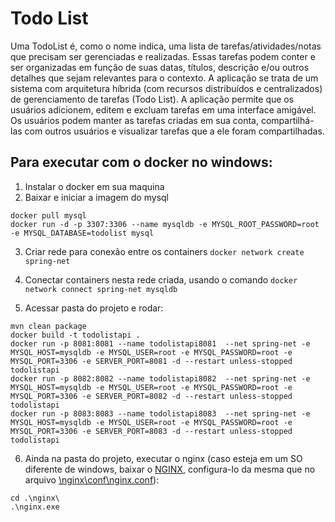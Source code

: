 
# Todo List
Uma TodoList é, como o nome indica, uma lista de tarefas/atividades/notas que precisam ser gerenciadas e realizadas. Essas tarefas podem conter e ser organizadas em função de suas datas, títulos, descrição e/ou outros detalhes que sejam relevantes para o contexto.
A aplicação se trata de um sistema com arquitetura híbrida (com recursos distribuídos e centralizados) de gerenciamento de tarefas (Todo List). A aplicação permite que os usuários adicionem, editem e excluam tarefas em uma interface amigável. Os usuários podem manter as tarefas criadas em sua conta, compartilhá-las com outros usuários e visualizar tarefas que a ele foram compartilhadas.

## Para executar com o docker no windows:

 1. Instalar o docker em sua maquina
 2. Baixar e iniciar a imagem do mysql
```
docker pull mysql
docker run -d -p 3307:3306 --name mysqldb -e MYSQL_ROOT_PASSWORD=root -e MYSQL_DATABASE=todolist mysql
```

3. Criar rede para conexão entre os containers
```docker network create spring-net```

4. Conectar containers nesta rede criada, usando o comando
```docker network connect spring-net mysqldb```

5. Acessar pasta do projeto e rodar:
```
mvn clean package
docker build -t todolistapi .
docker run -p 8081:8081 --name todolistapi8081  --net spring-net -e MYSQL_HOST=mysqldb -e MYSQL_USER=root -e MYSQL_PASSWORD=root -e MYSQL_PORT=3306 -e SERVER_PORT=8081 -d --restart unless-stopped todolistapi
docker run -p 8082:8082 --name todolistapi8082  --net spring-net -e MYSQL_HOST=mysqldb -e MYSQL_USER=root -e MYSQL_PASSWORD=root -e MYSQL_PORT=3306 -e SERVER_PORT=8082 -d --restart unless-stopped todolistapi
docker run -p 8083:8083 --name todolistapi8083  --net spring-net -e MYSQL_HOST=mysqldb -e MYSQL_USER=root -e MYSQL_PASSWORD=root -e MYSQL_PORT=3306 -e SERVER_PORT=8083 -d --restart unless-stopped todolistapi
```

6. Ainda na pasta do projeto, executar o nginx (caso esteja em um SO diferente de windows, baixar o [NGINX](https://nginx.org/en/download.html), configura-lo da mesma que no arquivo [\nginx\conf\nginx.conf](.\nginx\conf\nginx.conf)):
```
cd .\nginx\
.\nginx.exe
```


